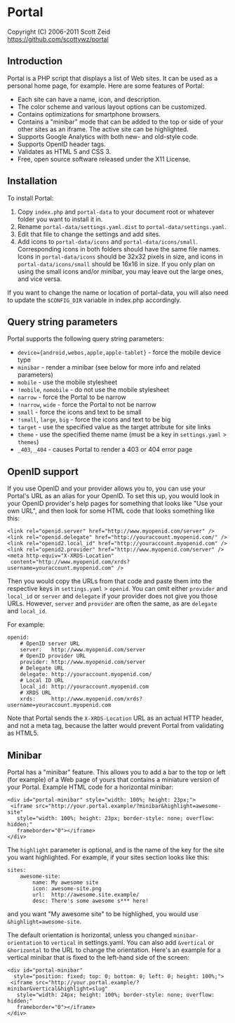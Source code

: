 Portal
======

Copyright (C) 2006-2011 Scott Zeid  
https://github.com/scottywz/portal

Introduction
------------
Portal is a PHP script that displays a list of Web sites.  It can be used as
a personal home page, for example.  Here are some features of Portal:

* Each site can have a name, icon, and description.
* The color scheme and various layout options can be customized.
* Contains optimizations for smartphone browsers.
* Contains a "minibar" mode that can be added to the top or side of your other
  sites as an iframe.  The active site can be highlighted.
* Supports Google Analytics with both new- and old-style code.
* Supports OpenID header tags.
* Validates as HTML 5 and CSS 3.
* Free, open source software released under the X11 License.

Installation
------------
To install Portal:

1. Copy `index.php` and `portal-data` to your document root or whatever folder
   you want to install it in.
2. Rename `portal-data/settings.yaml.dist` to `portal-data/settings.yaml`.
3. Edit that file to change the settings and add sites.
4. Add icons to `portal-data/icons` and `portal-data/icons/small`.
   Corresponding icons in both folders should have the same file names.  Icons
   in `portal-data/icons` should be 32x32 pixels in size, and icons in
   `portal-data/icons/small` should be 16x16 in size.  If you only plan on
   using the small icons and/or minibar, you may leave out the large ones, and
   vice versa.

If you want to change the name or location of portal-data, you will also need
to update the `$CONFIG_DIR` variable in index.php accordingly.

Query string parameters
-----------------------
Portal supports the following query string parameters:

* `device={android,webos,apple,apple-tablet}` - force the mobile device type
* `minibar` - render a minibar (see below for more info and related parameters)
* `mobile` - use the mobile stylesheet
* `!mobile`, `nomobile` - do not use the mobile stylesheet
* `narrow` - force the Portal to be narrow
* `!narrow`, `wide` - force the Portal to not be narrow
* `small` - force the icons and text to be small
* `!small`, `large`, `big` - force the icons and text to be big
* `target` - use the specified value as the target attribute for site links
* `theme` - use the specified theme name (must be a key in `settings.yaml` >
            `themes`)
* `_403`, `_404` - causes Portal to render a 403 or 404 error page

OpenID support
--------------
If you use OpenID and your provider allows you to, you can use your Portal's
URL as an alias for your OpenID.  To set this up, you would look in your OpenID
provider's help pages for something that looks like "Use your own URL", and
then look for some HTML code that looks something like this:

    <link rel="openid.server" href="http://www.myopenid.com/server" />
    <link rel="openid.delegate" href="http://youraccount.myopenid.com/" />
    <link rel="openid2.local_id" href="http://youraccount.myopenid.com" />
    <link rel="openid2.provider" href="http://www.myopenid.com/server" />
    <meta http-equiv="X-XRDS-Location"
     content="http://www.myopenid.com/xrds?username=youraccount.myopenid.com" />

Then you would copy the URLs from that code and paste them into the respective
keys in `settings.yaml` > `openid`.  You can omit either `provider` and
`local_id` or `server` and `delegate` if your provider does not give you those
URLs.  However, `server` and `provider` are often the same, as are `delegate`
and `local_id`.

For example:

    openid:
        # OpenID server URL
        server:   http://www.myopenid.com/server
        # OpenID provider URL
        provider: http://www.myopenid.com/server
        # Delegate URL
        delegate: http://youraccount.myopenid.com/
        # Local ID URL
        local_id: http://youraccount.myopenid.com
        # XRDS URL
        xrds:     http://www.myopenid.com/xrds?username=youraccount.myopenid.com

Note that Portal sends the `X-XRDS-Location` URL as an actual HTTP header, and
not a meta tag, because the latter would prevent Portal from validating as
HTML5.

Minibar
-------
Portal has a "minibar" feature.  This allows you to add a bar to the top or
left (for example) of a Web page of yours that contains a miniature version of
your Portal.  Example HTML code for a horizontal minibar:

    <div id="portal-minibar" style="width: 100%; height: 23px;">
     <iframe src="http://your.portal.example/?minibar&highlight=awesome-site"
       style="width: 100%; height: 23px; border-style: none; overflow: hidden;"
       frameborder="0"></iframe>
    </div>

The `highlight` parameter is optional, and is the name of the key for the site
you want highlighted.  For example, if your sites section looks like this:

    sites:
        awesome-site:
            name: My awesome site
            icon: awesome-site.png
            url:  http://awesome.site.example/
            desc: There's some awesome s*** here!

and you want "My awesome site" to be highlighed, you would use
`&highlight=awesome-site`.

The default orientation is horizontal, unless you changed `minibar-orientation`
to `vertical` in settings.yaml.  You can also add `&vertical` or `&horizontal`
to the URL to change the orientation.  Here's an example for a vertical minibar
that is fixed to the left-hand side of the screen:

    <div id="portal-minibar"
      style="position: fixed; top: 0; bottom: 0; left: 0; height: 100%;">
     <iframe src="http://your.portal.example/?minibar&vertical&highlight=slug"
       style="width: 24px; height: 100%; border-style: none; overflow: hidden;"
       frameborder="0"></iframe>
    </div>
